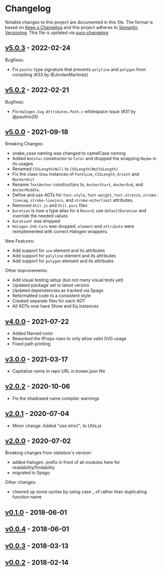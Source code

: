 # Changelog

Notable changes to this project are documented in this file. The format is based on [Keep a Changelog](https://keepachangelog.com/en/1.0.0/) and this project adheres to [Semantic Versioning](https://semver.org/spec/v2.0.0.html). This file is updated via [purs-changelog](https://github.com/JordanMartinez/purescript-up-changelog)

## [v5.0.3](https://github.com/JordanMartinez/purescript-halogen-svg-elems/releases/tag/v5.0.3) - 2022-02-24

Bugfixes:
- Fix `points` type signature that prevents `polyline` and `polygon` from compiling (#33 by @JordanMartinez)

## [v5.0.2](https://github.com/JordanMartinez/purescript-halogen-svg-elems/releases/tag/v5.0.2) - 2022-02-21

Bugfixes:
- Fix `Halogen.Svg.Attributes.Path.c` whitespace issue (#31 by @paulino26)

## [v5.0.0](https://github.com/JordanMartinez/purescript-halogen-svg-elems/releases/tag/v5.0.0) - 2021-09-18

Breaking Changes:
- snake_case naming was changed to camelCase naming
- Added `NoColor` constructor to `Color` and dropped the wrapping `Maybe` in its usages
- Renamed `CSSLength(Nil)` to `CSSLength(NoCSSLength)`
- Fix the class `Show` instances of `FontSize`, `CSSLength`, `Orient` and `MarkerUnit`
- Rename `TextAnchor` constructors to, `AnchorStart`, `AnchorEnd`, and `AnchorMiddle`.
- Define and use ADTs for `font-style`, `font-weight`, `font-stretch`, `stroke-linecap`, `stroke-linejoin`, and `stroke-miterlimit` attributes.
- Removed `Util.js` and `Util.purs` files
- `Duration` is now a type alias for a `Record`; use `defaultDuration` and override the needed values
- `DurationF` was dropped
- `Halogen.SVG.Core` was dropped. `element` and `attribute` were reimplemented with correct Halogen wrappers.

New Features:
- Add support for `use` element and its attributes
- Add support for `polyline` element and its attributes
- Add support for `polygon` element and its attributes

Other improvements:
- Add visual testing setup (but not many visual tests yet)
- Updated package set to latest version
- Updated dependencies as tracked via Spago
- Reformatted code to a consistent style
- Created separate files for each ADT
- All ADTs now have Show and Eq instances

## [v4.0.0](https://github.com/JordanMartinez/purescript-halogen-svg-elems/releases/tag/v4.0.0) - 2021-07-22

- Added Named color
- Reworked the IProps rows to only allow valid SVG usage
- Fixed path printing

## [v3.0.0](https://github.com/JordanMartinez/purescript-halogen-svg-elems/releases/tag/v3.0.0) - 2021-03-17

- Capitalize name in repo URL in bower.json file

## [v2.0.2](https://github.com/JordanMartinez/purescript-halogen-svg-elems/releases/tag/v2.0.2) - 2020-10-06

- Fix the shadowed name compiler warnings

## [v2.0.1](https://github.com/JordanMartinez/purescript-halogen-svg-elems/releases/tag/v2.0.1) - 2020-07-04

- Minor change: Added "use strict"; to Utils.js

## [v2.0.0](https://github.com/JordanMartinez/purescript-halogen-svg-elems/releases/tag/v2.0.0) - 2020-07-02

Breaking changes from statebox's version:
- added Halogen. prefix in front of all modules here for readability/findability
- migrated to Spago

Other changes:
- cleaned up some syntax by using case _ of rather than duplicating function name

## [v0.1.0](https://github.com/JordanMartinez/purescript-halogen-svg-elems/releases/tag/v0.1.0) - 2018-06-01

## [v0.0.4](https://github.com/JordanMartinez/purescript-halogen-svg-elems/releases/tag/v0.0.4) - 2018-06-01

## [v0.0.3](https://github.com/JordanMartinez/purescript-halogen-svg-elems/releases/tag/v0.0.3) - 2018-03-13

## [v0.0.2](https://github.com/JordanMartinez/purescript-halogen-svg-elems/releases/tag/v0.0.2) - 2018-02-14

